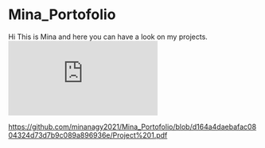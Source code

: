 # Mina_Portofolio
Hi This is Mina and here you can have a look on my projects.
![](https://github.com/minanagy2021/Mina_Portofolio/blob/main/Project%201.pdf)

https://github.com/minanagy2021/Mina_Portofolio/blob/d164a4daebafac0804324d73d7b9c089a896936e/Project%201.pdf
